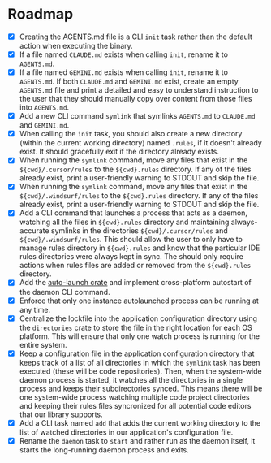 # Roadmap

- [x] Creating the AGENTS.md file is a CLI `init` task rather than the default action when executing the binary.
- [x] If a file named `CLAUDE.md` exists when calling `init`, rename it to `AGENTS.md`.
- [x] If a file named `GEMINI.md` exists when calling `init`, rename it to `AGENTS.md`. If both `CLAUDE.md` and `GEMINI.md` exist, create an empty `AGENTS.md` file and print a detailed and easy to understand instruction to the user that they should manually copy over content from those files into `AGENTS.md`.
- [x] Add a new CLI command `symlink` that symlinks `AGENTS.md` to `CLAUDE.md` and `GEMINI.md`.
- [x] When calling the `init` task, you should also create a new directory (within the current working directory) named `.rules`, if it doesn't already exist. It should gracefully exit if the directory already exists.
- [x] When running the `symlink` command, move any files that exist in the `${cwd}/.cursor/rules` to the `${cwd}.rules` directory. If any of the files already exist, print a user-friendly warning to STDOUT and skip the file.
- [x] When running the `symlink` command, move any files that exist in the `${cwd}/.windsurf/rules` to the `${cwd}.rules` directory. If any of the files already exist, print a user-friendly warning to STDOUT and skip the file.
- [x] Add a CLI command that launches a process that acts as a daemon, watching all the files in `${cwd}.rules` directory and maintaining always-accurate symlinks in the directories `${cwd}/.cursor/rules` and `${cwd}/.windsurf/rules`. This should allow the user to only have to manage rules directory in `${cwd}.rules` and know that the particular IDE rules directories were always kept in sync. The should only require actions when rules files are added or removed from the `${cwd}.rules` directory.
- [x] Add the [auto-launch crate](https://crates.io/crates/auto-launch) and implement cross-platform autostart of the daemon CLI command.
- [x] Enforce that only one instance autolaunched process can be running at any time.
- [x] Centralize the lockfile into the application configuration directory using the `directories` crate to store the file in the right location for each OS platform. This will ensure that only one watch process is running for the entire system.
- [x] Keep a configuration file in the application configuration directory that keeps track of a list of all directories in which the `symlink` task has been executed (these will be code repositories). Then, when the system-wide daemon process is started, it watches all the directories in a single process and keeps their subdirectories synced. This means there will be one system-wide process watching multiple code project directories and keeping their rules files syncronized for all potential code editors that our library supports.
- [x] Add a CLI task named `add` that adds the current working directory to the list of watched directories in our application's configuration file.
- [x] Rename the `daemon` task to `start` and rather run as the daemon itself, it starts the long-running daemon process and exits.
